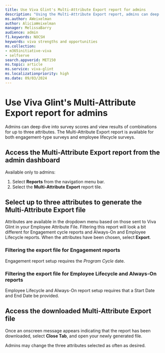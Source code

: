 ```yaml
---
title: Use Viva Glint's Multi-Attribute Export report for admins 
description: "Using the Multi-Attribute Export report, admins can deep dive into survey scores and view results of combinations for up to three attributes."
ms.author: AWeixelman
author: AliciaWeixelman
manager: MelissaBarry
audience: admin
f1.keywords: NOCSH
keywords: viva strengths and opportunities
ms.collection:  
- m365initiative-viva
- selfserve 
search.appverid: MET150 
ms.topic: article
ms.service: viva-glint
ms.localizationpriority: high
ms.date: 09/03/2024
---
```


# Use Viva Glint's Multi-Attribute Export report for admins 

Admins can deep dive into survey scores and view results of combinations for up to three attributes. The Multi-Attribute Export report is available for both engagement-type surveys and employee lifecycle surveys. 


## Access the Multi-Attribute Export report from the admin dashboard 

Available only to admins: 

1. Select **Reports** from the navigation menu bar.
2. Select the **Multi-Attribute Export** report tile. 

## Select up to three attributes to generate the Multi-Attribute Export file 

Attributes are available in the dropdown menu based on those sent to Viva Glint in your Employee Attribute File. Filtering this report will look a bit different for Engagement cycle reports and Always-On and Employee Lifecycle reports. When the attributes have been chosen, select **Export**.

### Filtering the export file for Engagement reports

Engagement report setup requires the *Program Cycle* date.  

### Filtering the export file for Employee Lifecycle and Always-On reports 

Employee Lifecycle and Always-On report setup requires that a Start Date and End Date be provided. 

## Access the downloaded Multi-Attribute Export file 

Once an onscreen message appears indicating that the report has been downloaded, select **Close Tab**, and open your newly generated file. 

Admins may change the three attributes selected as often as desired.  
